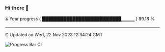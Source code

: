 ### Hi there 👋

⏳ Year progress { ██████████████████████████▁▁▁▁ } 89.18 %

---

⏰ Updated on Wed, 22 Nov 2023 12:34:24 GMT

![Progress Bar CI](https://github.com/ZhaoGui/ZhaoGui/workflows/Progress%20Bar%20CI/badge.svg)
